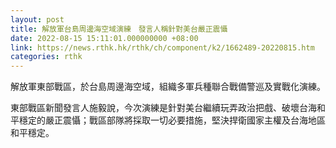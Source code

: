```yaml
---
layout: post
title: 解放軍台島周邊海空域演練　發言人稱針對美台嚴正震懾
date: 2022-08-15 15:11:01.000000000 +08:00
link: https://news.rthk.hk/rthk/ch/component/k2/1662489-20220815.htm
categories: rthk
---
```


解放軍東部戰區，於台島周邊海空域，組織多軍兵種聯合戰備警巡及實戰化演練。

東部戰區新聞發言人施毅說，今次演練是針對美台繼續玩弄政治把戲、破壞台海和平穩定的嚴正震懾；戰區部隊將採取一切必要措施，堅決捍衛國家主權及台海地區和平穩定。

